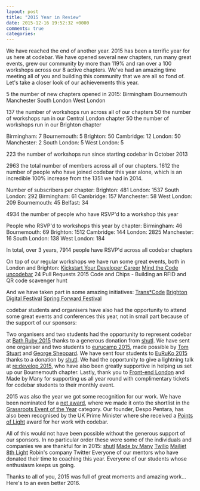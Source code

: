 ```yaml
---
layout: post
title: "2015 Year in Review"
date: 2015-12-16 19:52:32 +0000
comments: true
categories: 
---
```


We have reached the end of another year. 2015 has been a terrific year for us here at codebar. We have opened several new chapters, run many great events, grew our community by more than 119% and ran over a 100 workshops across our 8 active chapters. We've had an amazing time meeting all of you and building this community that we are all so fond of. Let's take a closer look of our achievements this year.

5 the number of new chapters opened in 2015:
Birmingham
Bournemouth
Manchester
South London
West London

137 the number of workshops run across all of our chapters
50 the number of workshops run in our Central London chapter 
50 the number of workshops run in our Brighton chapter

Birmingham: 7
Bournemouth: 5
Brighton: 50
Cambridge: 12
London: 50
Manchester: 2
South London: 5
West London: 5

223 the number of workshops run since starting codebar in October 2013

2963 the total number of members across all of our chapters. 1612 the number of people who have joined codebar this year alone, which is an incredible 100% increase from the 1351 we had in 2014.


Number of subscribers per chapter:
Brighton: 481
London: 1537
South London: 292
Birmingham: 61
Cambridge: 157
Manchester: 58
West London: 209
Bournemouth: 45
Belfast: 34

4934 the number of people who have RSVP'd to a workshop this year
 
People who RSVP'd to workshops this year by chapter:
Birmingham: 46
Bournemouth: 69
Brighton: 1512
Cambridge: 144
London: 2825
Manchester: 16
South London: 138
West London: 184

In total, over 3 years, 7914 people have RSVP'd across all codebar chapters

On top of our regular workshops we have run some great events, both in London and Brighton:
[Kickstart Your Developer Career](http://blog.codebar.io/2015/03/26/kickstart-your-development-career/)
[Mind the Code](http://blog.codebar.io/2015/06/17/mind-the-code/)
[uncodebar](http://blog.codebar.io/2015/10/18/uncodebar/)
24 Pull Requests 2015
Code and Chips - Building an RFID and QR code scavenger hunt

And we have taken part in some amazing initiatives:
[Trans*Code](http://trans-code.org/)
[Brighton Digital Festival](http://brightondigitalfestival.co.uk/)
[Spring Forward Festival](http://wespringforward.com/)

codebar students and organisers have also had the opportunity to attend some great events and conferences this year, not in small part because of the support of our sponsors:

Two organisers and two students had the opportunity to represent codebar at [Bath Ruby 2015](http://2016.bathruby.uk/) thanks to a generous donation from [shutl](https://shutl.com/uk/).
We have sent one organiser and two students to [eurucamp 2015](http://2015.eurucamp.org/), made possible by [Tom Stuart](https://twitter.com/tomstuart) and [George Sheppard](https://twitter.com/fuzzmonkey).
We have sent four students to [EuRuKo 2015](http://www.euruko2015.org/) thanks to a donation by [shutl](https://shutl.com/uk/).
We had the opportunity to give a lightning talk at [re:develop 2015](http://redevelop.io/), who have also been greatly supportive in helping us set up our Bournemouth chapter.
Lastly, thank you to [Front-end London](http://www.frontendlondon.co.uk/) and Made by Many for supporting us all year round with complimentary tickets for codebar students to their monthly event.

2015 was also the year we got some recognition for our work. We have been nominated for a [net award](https://thenetawards.com/), where we made it onto the shortlist in the [Grassroots Event of the Year](https://thenetawards.com/vote/grassroots/) category. Our founder, Despo Pentara, has also been recognised by the UK Prime Minister where she received a [Points of Light](https://www.pointsoflight.gov.uk/coding-access-champion/) award for her work with codebar.

All of this would not have been possible without the generous support of our sponsors. In no particular order these were some of the individuals and companies we are thankful for in 2015:
[shutl](https://shutl.com/uk/)
[Made by Many](madebymany.com)
[Twilio](twilio.com)
[Mailjet](https://uk.mailjet.com/)
[8th Light](https://8thlight.com/)
Robin's company
Twitter
Everyone of our mentors who have donated their time to coaching this year. 
Everyone of our students whose enthusiasm keeps us going.

Thanks to all of you, 2015 was full of great moments and amazing work... Here's to an even better 2016.
